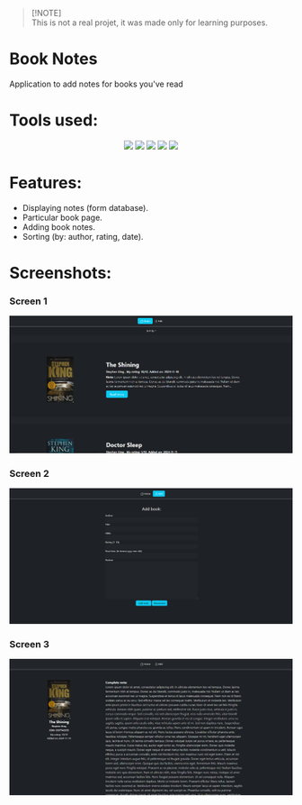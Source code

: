 > [!NOTE]\
> This is not a real projet, it was made only for learning purposes.

# Book Notes

Application to add notes for books you've read

# Tools used:

<p align="center">
<img src="https://static.cdnlogo.com/logos/j/44/javascript.svg"  height="80">
 <img src="https://static.cdnlogo.com/logos/n/94/nodejs-icon.svg" height="80">
<img src="https://adware-technologies.s3.amazonaws.com/uploads/technology/thumbnail/20/express-js.png" height="80">
<img src="https://cdn.jsdelivr.net/gh/devicons/devicon@latest/icons/postgresql/postgresql-original-wordmark.svg" height="80"/>
<img src="https://static.cdnlogo.com/logos/b/74/bootstrap-5.svg" height="80">
</p>

# Features:

- Displaying notes (form database).
- Particular book page.
- Adding book notes.
- Sorting (by: author, rating, date).

# Screenshots:

### Screen 1

![screen1](/git_assets/1.png)

### Screen 2

![screen2](/git_assets/2.png)

### Screen 3

![screen3](/git_assets/3.png)

